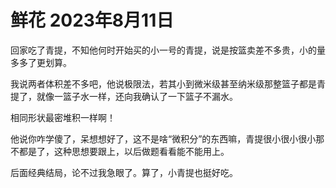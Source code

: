 # 鲜花 2023年8月11日

回家吃了青提，不知他何时开始买的小一号的青提，说是按篮卖差不多贵，小的量多多了更划算。

我说两者体积差不多吧，他说极限法，若其小到微米级甚至纳米级那整篮子都是青提了，就像一篮子水一样，还向我确认了一下篮子不漏水。

相同形状最密堆积一样啊！

他说你咋学傻了，呆想想好了，这不是啥“微积分”的东西嘛，青提很小很小很小那不都是了，这种思想要跟上，以后做题看看能不能用上。

后面经典结局，论不过我急眼了。算了，小青提也挺好吃。